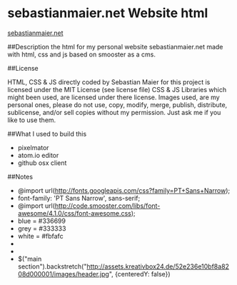sebastianmaier.net Website html
===============================

[sebastianmaier.net](http://www.sebastianmaier.net)

##Description
the html for my personal website sebastianmaier.net
made with html, css and js based on smooster as a cms.


##License

HTML, CSS & JS directly coded by Sebastian Maier for this project is licensed under the MIT License (see license file)
CSS & JS Libraries which might been used, are licensed under there license.
Images used, are my personal ones, please do not use, copy, modify, merge, publish, distribute, sublicense, and/or sell copies without my permission. Just ask me if you like to use them.


##What I used to build this

* pixelmator
* atom.io editor
* github osx client


##Notes
* @import url(http://fonts.googleapis.com/css?family=PT+Sans+Narrow);
* font-family: 'PT Sans Narrow', sans-serif;
* @import url(http://code.smooster.com/libs/font-awesome/4.1.0/css/font-awesome.css);
* blue = #336699
* grey = #333333
* white = #fbfafc
* <script src="http://code.smooster.com/libs/jquery.backstretch/2.0.4/jquery.backstretch.min.js" type="text/javascript"></script>
* <script src="media/js/functions.min.js" type="text/javascript"></script>
* $("main section").backstretch("http://assets.kreativbox24.de/52e236e10bf8a8208d000001/images/header.jpg", {centeredY: false})
